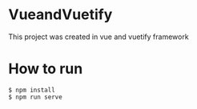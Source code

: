 # VueandVuetify
This project was created in vue and vuetify framework

# How to run 

    $ npm install
    $ npm run serve
    

